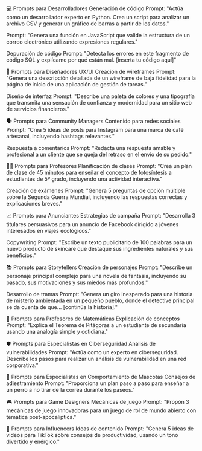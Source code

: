 💻 Prompts para Desarrolladores
Generación de código
Prompt: "Actúa como un desarrollador experto en Python. Crea un script para analizar un archivo CSV y generar un gráfico de barras a partir de los datos."

Prompt: "Genera una función en JavaScript que valide la estructura de un correo electrónico utilizando expresiones regulares."

Depuración de código
Prompt: "Detecta los errores en este fragmento de código SQL y explícame por qué están mal. [inserta tu código aquí]"

🎨 Prompts para Diseñadores UX/UI
Creación de wireframes
Prompt: "Genera una descripción detallada de un wireframe de baja fidelidad para la página de inicio de una aplicación de gestión de tareas."

Diseño de interfaz
Prompt: "Describe una paleta de colores y una tipografía que transmita una sensación de confianza y modernidad para un sitio web de servicios financieros."

🗣️ Prompts para Community Managers
Contenido para redes sociales
Prompt: "Crea 5 ideas de posts para Instagram para una marca de café artesanal, incluyendo hashtags relevantes."

Respuesta a comentarios
Prompt: "Redacta una respuesta amable y profesional a un cliente que se queja del retraso en el envío de su pedido."

👩‍🏫 Prompts para Profesores
Planificación de clases
Prompt: "Crea un plan de clase de 45 minutos para enseñar el concepto de fotosíntesis a estudiantes de 5º grado, incluyendo una actividad interactiva."

Creación de exámenes
Prompt: "Genera 5 preguntas de opción múltiple sobre la Segunda Guerra Mundial, incluyendo las respuestas correctas y explicaciones breves."

📈 Prompts para Anunciantes
Estrategias de campaña
Prompt: "Desarrolla 3 titulares persuasivos para un anuncio de Facebook dirigido a jóvenes interesados en viajes ecológicos."

Copywriting
Prompt: "Escribe un texto publicitario de 100 palabras para un nuevo producto de skincare que destaque sus ingredientes naturales y sus beneficios."

📚 Prompts para Storytellers
Creación de personajes
Prompt: "Describe un personaje principal complejo para una novela de fantasía, incluyendo su pasado, sus motivaciones y sus miedos más profundos."

Desarrollo de tramas
Prompt: "Genera un giro inesperado para una historia de misterio ambientada en un pequeño pueblo, donde el detective principal se da cuenta de que... [continúa la historia]."

🔢 Prompts para Profesores de Matemáticas
Explicación de conceptos
Prompt: "Explica el Teorema de Pitágoras a un estudiante de secundaria usando una analogía simple y cotidiana."

🛡️ Prompts para Especialistas en Ciberseguridad
Análisis de vulnerabilidades
Prompt: "Actúa como un experto en ciberseguridad. Describe los pasos para realizar un análisis de vulnerabilidad en una red corporativa."

🐾 Prompts para Especialistas en Comportamiento de Mascotas
Consejos de adiestramiento
Prompt: "Proporciona un plan paso a paso para enseñar a un perro a no tirar de la correa durante los paseos."

🎮 Prompts para Game Designers
Mecánicas de juego
Prompt: "Propón 3 mecánicas de juego innovadoras para un juego de rol de mundo abierto con temática post-apocalíptica."

🤳 Prompts para Influencers
Ideas de contenido
Prompt: "Genera 5 ideas de videos para TikTok sobre consejos de productividad, usando un tono divertido y enérgico."
